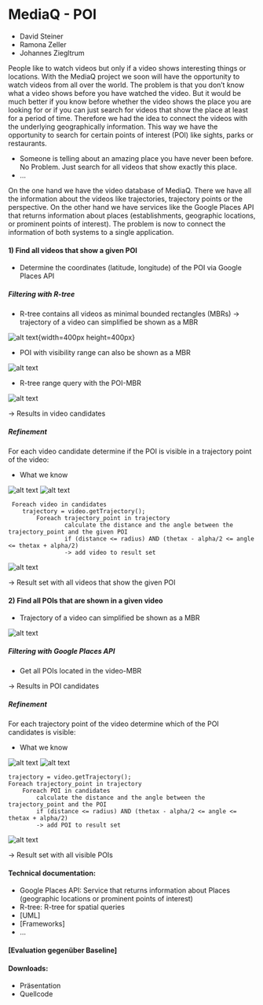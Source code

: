 MediaQ - POI
==========

* David Steiner
* Ramona Zeller
* Johannes Ziegltrum

People like to watch videos but only if a video shows interesting things or locations. With the MediaQ project we soon will have the opportunity to watch videos from all over the world. The problem is that you don’t know what a video shows before you have watched the video. But it would be much better if you know before whether the video shows the place you are looking for or if you can just search for videos that show the place at least for a period of time. Therefore we had the idea to connect the videos with the underlying geographically information. This way we have the opportunity to search for certain points of interest (POI) like sights, parks or restaurants.

* Someone is telling about an amazing place you have never been before. No Problem. Just search for all videos that show exactly this place.
* …

On the one hand we have the video database of MediaQ. There we have all the information about the videos like trajectories, trajectory points or the perspective. On the other hand we have services like the Google Places API that returns information about places (establishments, geographic locations, or prominent points of interest). The problem is now to connect the information of both systems to a single application.

#### 1) Find all videos that show a given POI

* Determine the coordinates (latitude, longitude) of the POI via Google Places API

##### Filtering with R-tree

* R-tree contains all videos as minimal bounded rectangles (MBRs) -> trajectory of a video can simplified be shown as a MBR

 ![alt text](/images/documentation/trajectory_mbr.png "trajectory mbr"){width=400px height=400px}

* POI with visibility range can also be shown as a MBR

 ![alt text](/images/documentation/poi_mbr.png "poi mbr")

* R-tree range query with the POI-MBR

 ![alt text](/images/documentation/rtree_range_query.png "rtree range query")

 -> Results in video candidates

##### Refinement
For each video candidate determine if the POI is visible in a trajectory point of the video:

* What we know
 
 ![alt text](/images/documentation/thetax.png "thetax") ![alt text](/images/documentation/alpha_radius.png "alpha & radius")
 
    
     Foreach video in candidates
        trajectory = video.getTrajectory();
	        Foreach trajectory_point in trajectory
            		calculate the distance and the angle between the trajectory_point and the given POI
		        	if (distance <= radius) AND (thetax - alpha/2 <= angle <= thetax + alpha/2)
		        	-> add video to result set

 ![alt text](/images/documentation/angle_distance.png "angle & distance")

-> Result set with all videos that show the given POI

#### 2) Find all POIs that are shown in a given video

* Trajectory of a video can simplified be shown as a MBR

 ![alt text](/images/documentation/trajectory_mbr.png "trajectory mbr") 

##### Filtering with Google Places API

 * Get all POIs located in the video-MBR
 
 -> Results in POI candidates

##### Refinement
For each trajectory point of the video determine which of the POI candidates is visible:

* What we know

 ![alt text](/images/documentation/thetax.png "thetax") ![alt text](/images/documentation/alpha_radius.png "alpha & radius")
 
 
    trajectory = video.getTrajectory();
    Foreach trajectory_point in trajectory
    	Foreach POI in candidates
			calculate the distance and the angle between the trajectory_point and the POI
			if (distance <= radius) AND (thetax - alpha/2 <= angle <= thetax + alpha/2)
			-> add POI to result set

 ![alt text](/images/documentation/angle_distance.png "angle & distance")

-> Result set with all visible POIs

#### Technical documentation:

* Google Places API:
 Service that returns information about Places (geographic locations or prominent points of interest)
* R-tree:
 R-tree for spatial queries
* [UML]
* [Frameworks]
* …

#### [Evaluation gegenüber Baseline]


#### Downloads:

* Präsentation
* Quellcode